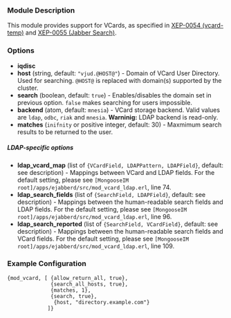 ### Module Description
This module provides support for VCards, as specified in [XEP-0054 (vcard-temp)](http://xmpp.org/extensions/xep-0054.html) and [XEP-0055 (Jabber Search)](http://xmpp.org/extensions/xep-0055.html).

### Options

* **iqdisc**
* **host** (string, default: `"vjud.@HOST@"`) - Domain of VCard User Directory. Used for searching. `@HOST@` is replaced with domain(s) supported by the cluster.
* **search** (boolean, default: `true`) - Enables/disables the domain set in previous option. `false` makes searching for users impossible.
* **backend** (atom, default: `mnesia`) - VCard storage backend. Valid values are `ldap`, `odbc`, `riak` and `mnesia`. **Warninig:** LDAP backend is read-only.
* **matches** (`inifnity` or positive integer, default: 30) - Maxmimum search results to be returned to the user.

##### LDAP-specific options

* **ldap_vcard_map** (list of `{VCardField, LDAPPattern, LDAPField}`, default: see description) - Mappings between VCard and LDAP fields. For the default setting, please see `[MongooseIM root]/apps/ejabberd/src/mod_vcard_ldap.erl`, line 74.
* **ldap_search_fields** (list of `{SearchField, LDAPField}`, default: see description) - Mappings between the human-readable search fields and LDAP fields. For the default setting, please see `[MongooseIM root]/apps/ejabberd/src/mod_vcard_ldap.erl`, line 96.
* **ldap_search_reported** (list of `{SearchField, VCardField}`, default: see description) - Mappings between the human-readable search fields and VCard fields. For the default setting, please see `[MongooseIM root]/apps/ejabberd/src/mod_vcard_ldap.erl`, line 109.

### Example Configuration
```
{mod_vcard, [ {allow_return_all, true},
              {search_all_hosts, true},
              {matches, 1},
              {search, true},
               {host, "directory.example.com"}
             ]}
```

